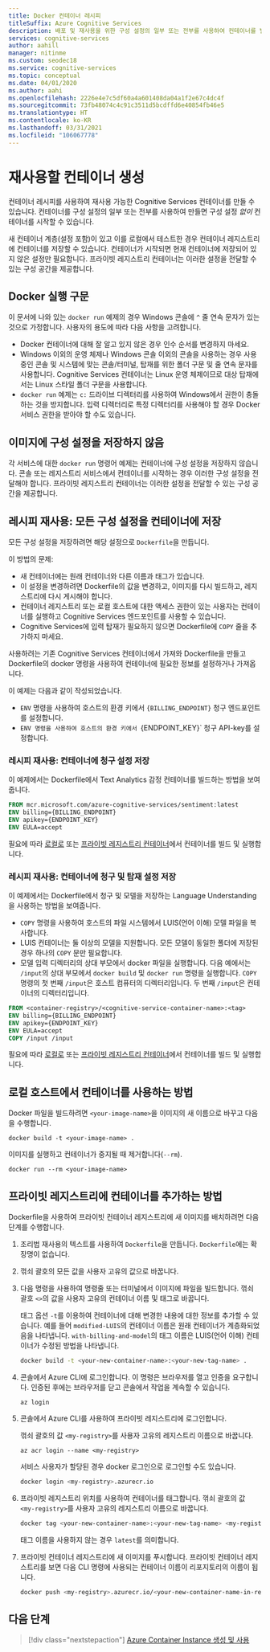 ```yaml
---
title: Docker 컨테이너 레시피
titleSuffix: Azure Cognitive Services
description: 배포 및 재사용을 위한 구성 설정의 일부 또는 전부를 사용하여 컨테이너를 빌드, 테스트 및 저장하는 방법을 알아봅니다.
services: cognitive-services
author: aahill
manager: nitinme
ms.custom: seodec18
ms.service: cognitive-services
ms.topic: conceptual
ms.date: 04/01/2020
ms.author: aahi
ms.openlocfilehash: 2226e4e7c5df60a4a601408da04a1f2e67c4dc4f
ms.sourcegitcommit: 73fb48074c4c91c3511d5bcdffd6e40854fb46e5
ms.translationtype: HT
ms.contentlocale: ko-KR
ms.lasthandoff: 03/31/2021
ms.locfileid: "106067778"
---
```

# <a name="create-containers-for-reuse"></a>재사용할 컨테이너 생성

컨테이너 레시피를 사용하여 재사용 가능한 Cognitive Services 컨테이너를 만들 수 있습니다. 컨테이너를 구성 설정의 일부 또는 전부를 사용하여 만들면 구성 설정 _없이_ 컨테이너를 시작할 수 있습니다.

새 컨테이너 계층(설정 포함)이 있고 이를 로컬에서 테스트한 경우 컨테이너 레지스트리에 컨테이너를 저장할 수 있습니다. 컨테이너가 시작되면 현재 컨테이너에 저장되어 있지 않은 설정만 필요합니다. 프라이빗 레지스트리 컨테이너는 이러한 설정을 전달할 수 있는 구성 공간을 제공합니다.

## <a name="docker-run-syntax"></a>Docker 실행 구문

이 문서에 나와 있는 `docker run` 예제의 경우 Windows 콘솔에 `^` 줄 연속 문자가 있는 것으로 가정합니다. 사용자의 용도에 따라 다음 사항을 고려합니다.

* Docker 컨테이너에 대해 잘 알고 있지 않은 경우 인수 순서를 변경하지 마세요.
* Windows 이외의 운영 체제나 Windows 콘솔 이외의 콘솔을 사용하는 경우 사용 중인 콘솔 및 시스템에 맞는 콘솔/터미널, 탑재를 위한 폴더 구문 및 줄 연속 문자를 사용합니다.  Cognitive Services 컨테이너는 Linux 운영 체제이므로 대상 탑재에서는 Linux 스타일 폴더 구문을 사용합니다.
* `docker run` 예제는 `c:` 드라이브 디렉터리를 사용하여 Windows에서 권한이 충돌하는 것을 방지합니다. 입력 디렉터리로 특정 디렉터리를 사용해야 할 경우 Docker 서비스 권한을 받아야 할 수도 있습니다.

## <a name="store-no-configuration-settings-in-image"></a>이미지에 구성 설정을 저장하지 않음

각 서비스에 대한 `docker run` 명령어 예제는 컨테이너에 구성 설정을 저장하지 않습니다. 콘솔 또는 레지스트리 서비스에서 컨테이너를 시작하는 경우 이러한 구성 설정을 전달해야 합니다. 프라이빗 레지스트리 컨테이너는 이러한 설정을 전달할 수 있는 구성 공간을 제공합니다.

## <a name="reuse-recipe-store-all-configuration-settings-with-container"></a>레시피 재사용: 모든 구성 설정을 컨테이너에 저장

모든 구성 설정을 저장하려면 해당 설정으로 `Dockerfile`을 만듭니다.

이 방법의 문제:

* 새 컨테이너에는 원래 컨테이너와 다른 이름과 태그가 있습니다.
* 이 설정을 변경하려면 Dockerfile의 값을 변경하고, 이미지를 다시 빌드하고, 레지스트리에 다시 게시해야 합니다.
* 컨테이너 레지스트리 또는 로컬 호스트에 대한 액세스 권한이 있는 사용자는 컨테이너를 실행하고 Cognitive Services 엔드포인트를 사용할 수 있습니다.
* Cognitive Services에 입력 탑재가 필요하지 않으면 Dockerfile에 `COPY` 줄을 추가하지 마세요.

사용하려는 기존 Cognitive Services 컨테이너에서 가져와 Dockerfile을 만들고 Dockerfile의 docker 명령을 사용하여 컨테이너에 필요한 정보를 설정하거나 가져옵니다.

이 예제는 다음과 같이 작성되었습니다.

* `ENV` 명령을 사용하여 호스트의 환경 키에서 `{BILLING_ENDPOINT}` 청구 엔드포인트를 설정합니다.
* `ENV 명령을 사용하여 호스트의 환경 키에서 `{ENDPOINT_KEY}` 청구 API-key를 설정합니다.

### <a name="reuse-recipe-store-billing-settings-with-container"></a>레시피 재사용: 컨테이너에 청구 설정 저장

이 예제에서는 Dockerfile에서 Text Analytics 감정 컨테이너를 빌드하는 방법을 보여줍니다.

```Dockerfile
FROM mcr.microsoft.com/azure-cognitive-services/sentiment:latest
ENV billing={BILLING_ENDPOINT}
ENV apikey={ENDPOINT_KEY}
ENV EULA=accept
```

필요에 따라 [로컬로](#how-to-use-container-on-your-local-host) 또는 [프라이빗 레지스트리 컨테이너](#how-to-add-container-to-private-registry)에서 컨테이너를 빌드 및 실행합니다.

### <a name="reuse-recipe-store-billing-and-mount-settings-with-container"></a>레시피 재사용: 컨테이너에 청구 및 탑재 설정 저장

이 예제에서는 Dockerfile에서 청구 및 모델을 저장하는 Language Understanding을 사용하는 방법을 보여줍니다.

* `COPY` 명령을 사용하여 호스트의 파일 시스템에서 LUIS(언어 이해) 모델 파일을 복사합니다.
* LUIS 컨테이너는 둘 이상의 모델을 지원합니다. 모든 모델이 동일한 폴더에 저장된 경우 하나의 `COPY` 문만 필요합니다.
* 모델 입력 디렉터리의 상대 부모에서 docker 파일을 실행합니다. 다음 예에서는 `/input`의 상대 부모에서 `docker build` 및 `docker run` 명령을 실행합니다. `COPY` 명령의 첫 번째 `/input`은 호스트 컴퓨터의 디렉터리입니다. 두 번째 `/input`은 컨테이너의 디렉터리입니다.

```Dockerfile
FROM <container-registry>/<cognitive-service-container-name>:<tag>
ENV billing={BILLING_ENDPOINT}
ENV apikey={ENDPOINT_KEY}
ENV EULA=accept
COPY /input /input
```

필요에 따라 [로컬로](#how-to-use-container-on-your-local-host) 또는 [프라이빗 레지스트리 컨테이너](#how-to-add-container-to-private-registry)에서 컨테이너를 빌드 및 실행합니다.

## <a name="how-to-use-container-on-your-local-host"></a>로컬 호스트에서 컨테이너를 사용하는 방법

Docker 파일을 빌드하려면 `<your-image-name>`을 이미지의 새 이름으로 바꾸고 다음을 수행합니다.

```console
docker build -t <your-image-name> .
```

이미지를 실행하고 컨테이너가 중지될 때 제거합니다(`--rm`).

```console
docker run --rm <your-image-name>
```

## <a name="how-to-add-container-to-private-registry"></a>프라이빗 레지스트리에 컨테이너를 추가하는 방법

Dockerfile을 사용하여 프라이빗 컨테이너 레지스트리에 새 이미지를 배치하려면 다음 단계를 수행합니다.  

1. 조리법 재사용의 텍스트를 사용하여 `Dockerfile`을 만듭니다. `Dockerfile`에는 확장명이 없습니다.

1. 꺾쇠 괄호의 모든 값을 사용자 고유의 값으로 바꿉니다.

1. 다음 명령을 사용하여 명령줄 또는 터미널에서 이미지에 파일을 빌드합니다. 꺾쇠 괄호 `<>`의 값을 사용자 고유의 컨테이너 이름 및 태그로 바꿉니다.  

    태그 옵션 `-t`를 이용하여 컨테이너에 대해 변경한 내용에 대한 정보를 추가할 수 있습니다. 예를 들어 `modified-LUIS`의 컨테이너 이름은 원래 컨테이너가 계층화되었음을 나타냅니다. `with-billing-and-model`의 태그 이름은 LUIS(언어 이해) 컨테이너가 수정된 방법을 나타냅니다.

    ```Bash
    docker build -t <your-new-container-name>:<your-new-tag-name> .
    ```

1. 콘솔에서 Azure CLI에 로그인합니다. 이 명령은 브라우저를 열고 인증을 요구합니다. 인증된 후에는 브라우저를 닫고 콘솔에서 작업을 계속할 수 있습니다.

    ```azurecli
    az login
    ```

1. 콘솔에서 Azure CLI를 사용하여 프라이빗 레지스트리에 로그인합니다.

    꺾쇠 괄호의 값 `<my-registry>`를 사용자 고유의 레지스트리 이름으로 바꿉니다.  

    ```azurecli
    az acr login --name <my-registry>
    ```

    서비스 사용자가 할당된 경우 docker 로그인으로 로그인할 수도 있습니다.

    ```Bash
    docker login <my-registry>.azurecr.io
    ```

1. 프라이빗 레지스트리 위치를 사용하여 컨테이너를 태그합니다. 꺾쇠 괄호의 값 `<my-registry>`를 사용자 고유의 레지스트리 이름으로 바꿉니다. 

    ```Bash
    docker tag <your-new-container-name>:<your-new-tag-name> <my-registry>.azurecr.io/<your-new-container-name-in-registry>:<your-new-tag-name>
    ```

    태그 이름을 사용하지 않는 경우 `latest`를 의미합니다.

1. 프라이빗 컨테이너 레지스트리에 새 이미지를 푸시합니다. 프라이빗 컨테이너 레지스트리를 보면 다음 CLI 명령에 사용되는 컨테이너 이름이 리포지토리의 이름이 됩니다.

    ```Bash
    docker push <my-registry>.azurecr.io/<your-new-container-name-in-registry>:<your-new-tag-name>
    ```

## <a name="next-steps"></a>다음 단계

> [!div class="nextstepaction"]
> [Azure Container Instance 생성 및 사용](azure-container-instance-recipe.md)

<!--
## Store input and output configuration settings

Bake in input params only

FROM containerpreview.azurecr.io/microsoft/cognitive-services-luis:<tag>
COPY luisModel1 /input/
COPY luisModel2 /input/

## Store all configuration settings

If you are a single manager of the container, you may want to store all settings in the container. The new, resulting container will not need any variables passed in to run. 

Issues with this approach:

* In order to change these settings, you will have to change the values of the Dockerfile and rebuild the file. 
* If someone gets access to your container registry or your local host, they can run the container and use the Cognitive Services endpoints. 

The following _partial_ Dockerfile shows how to statically set the values for billing and model. This example uses the 

```Dockerfile
FROM <container-registry>/<cognitive-service-container-name>:<tag>
ENV billing=<billing value>
ENV apikey=<apikey value>
COPY luisModel1 /input/
COPY luisModel2 /input/
```

->